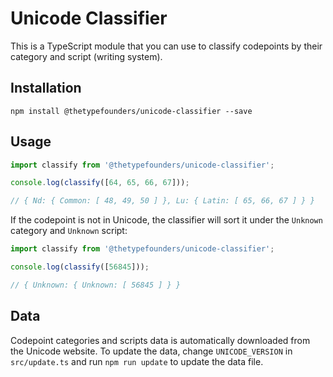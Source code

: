 # Unicode Classifier

This is a TypeScript module that you can use to classify codepoints by their
category and script (writing system).

## Installation

```shell
npm install @thetypefounders/unicode-classifier --save
```

## Usage

```javascript
import classify from '@thetypefounders/unicode-classifier';

console.log(classify([64, 65, 66, 67]));

// { Nd: { Common: [ 48, 49, 50 ] }, Lu: { Latin: [ 65, 66, 67 ] } }
```

If the codepoint is not in Unicode, the classifier will sort it under the
`Unknown` category and `Unknown` script:

```javascript
import classify from '@thetypefounders/unicode-classifier';

console.log(classify([56845]));

// { Unknown: { Unknown: [ 56845 ] } }
```

## Data

Codepoint categories and scripts data is automatically downloaded from the
Unicode website. To update the data, change `UNICODE_VERSION` in `src/update.ts`
and run `npm run update` to update the data file.
